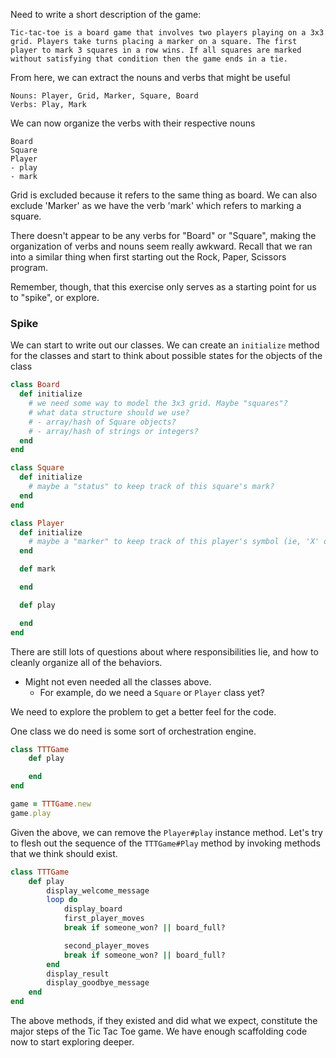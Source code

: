 
Need to write a short description of the game:

```
Tic-tac-toe is a board game that involves two players playing on a 3x3 grid. Players take turns placing a marker on a square. The first player to mark 3 squares in a row wins. If all squares are marked without satisfying that condition then the game ends in a tie.
```

From here, we can extract the nouns and verbs that might be useful

```
Nouns: Player, Grid, Marker, Square, Board
Verbs: Play, Mark
```

We can now organize the verbs with their respective nouns

```
Board
Square
Player
- play
- mark
```

Grid is excluded because it refers to the same thing as board. We can also exclude 'Marker' as we have the verb 'mark' which refers to marking a square.

There doesn't appear to be any verbs for "Board" or "Square", making the organization of verbs and nouns seem really awkward. Recall that we ran into a similar thing when first starting out the Rock, Paper, Scissors program.

Remember, though, that this exercise only serves as a starting point for us to "spike", or explore.

### Spike

We can start to write out our classes. We can create an ` initialize ` method for the classes and start to think about possible states for the objects of the class

```ruby
class Board
  def initialize
    # we need some way to model the 3x3 grid. Maybe "squares"?
    # what data structure should we use?
    # - array/hash of Square objects?
    # - array/hash of strings or integers?
  end
end

class Square
  def initialize
    # maybe a "status" to keep track of this square's mark?
  end
end

class Player
  def initialize
    # maybe a "marker" to keep track of this player's symbol (ie, 'X' or 'O')
  end

  def mark

  end

  def play

  end
end
```

There are still lots of questions about where responsibilities lie, and how to cleanly organize all of the behaviors. 
- Might not even needed all the classes above.
	- For example, do we need a ` Square ` or ` Player ` class yet?

We need to explore the problem to get a better feel for the code. 

One class we do need is some sort of orchestration engine. 

```ruby
class TTTGame
	def play

	end
end

game = TTTGame.new
game.play
```

Given the above, we can remove the ` Player#play ` instance method. Let's try to flesh out the sequence of the ` TTTGame#Play ` method by invoking methods that we think should exist.

```ruby
class TTTGame
	def play
		display_welcome_message
		loop do
			display_board
			first_player_moves
			break if someone_won? || board_full?

			second_player_moves
			break if someone_won? || board_full?
		end
		display_result
		display_goodbye_message
	end
end
```

The above methods, if they existed and did what we expect, constitute the major steps of the Tic Tac Toe game. We have enough scaffolding code now to start exploring deeper.